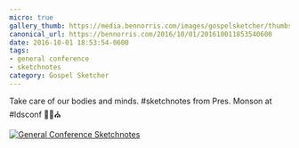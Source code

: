 ```yaml
---
micro: true
gallery_thumb: https://media.bennorris.com/images/gospelsketcher/thumbs/oct-16-3-monson-01.jpg
canonical_url: https://bennorris.com/2016/10/01/201610011853540600
date: 2016-10-01 18:53:54-0600
tags:
- general conference
- sketchnotes
category: Gospel Sketcher
---
```


Take care of our bodies and minds. #sketchnotes from Pres. Monson at #ldsconf  ✍🏼⛪️

[![General Conference Sketchnotes](https://media.bennorris.com/images/gospelsketcher/general-conference/oct-2016/oct-16-3-monson-01.jpg)](https://media.bennorris.com/images/gospelsketcher/general-conference/oct-2016/oct-16-3-monson-01.jpg)

